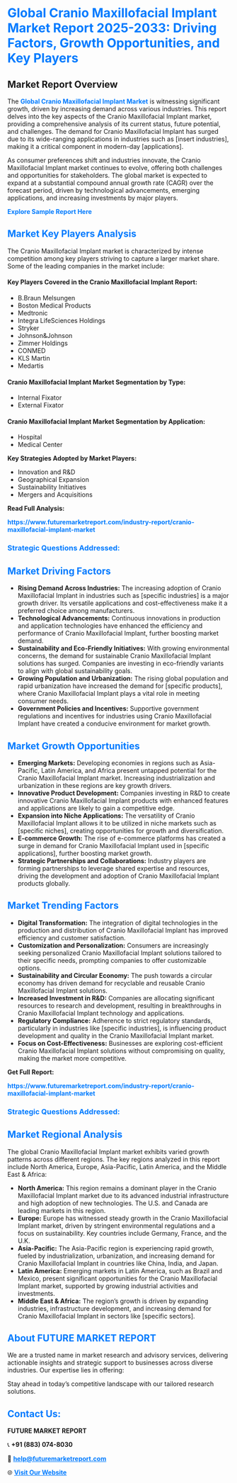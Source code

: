 <h1 style="color: #007BFF;">Global Cranio Maxillofacial Implant Market Report 2025-2033: Driving Factors, Growth Opportunities, and Key Players</h1>

<section id="overview">
<h2>Market Report Overview</h2>
<p>The <a href="https://www.futuremarketreport.com/industry-report/cranio-maxillofacial-implant-market" style="color: #007BFF; text-decoration: none;"><strong>Global Cranio Maxillofacial Implant Market</strong></a> is witnessing significant growth, driven by increasing demand across various industries. This report delves into the key aspects of the Cranio Maxillofacial Implant market, providing a comprehensive analysis of its current status, future potential, and challenges. The demand for Cranio Maxillofacial Implant has surged due to its wide-ranging applications in industries such as [insert industries], making it a critical component in modern-day [applications].</p>
<p>As consumer preferences shift and industries innovate, the Cranio Maxillofacial Implant market continues to evolve, offering both challenges and opportunities for stakeholders. The global market is expected to expand at a substantial compound annual growth rate (CAGR) over the forecast period, driven by technological advancements, emerging applications, and increasing investments by major players.</p>
</section>

<section id="overview">
<p><a href="https://www.futuremarketreport.com/request-sample/reportId=97272" style="color: #007BFF; text-decoration: none;"><strong>Explore Sample Report Here</strong></a></p>
</section>

<section id="key-players">
<h2 style="color: #007BFF;">Market Key Players Analysis</h2>
<p>The Cranio Maxillofacial Implant market is characterized by intense competition among key players striving to capture a larger market share. Some of the leading companies in the market include:</p>
<h4>Key Players Covered in the Cranio Maxillofacial Implant Report:</h4>
<ul><li>B.Braun Melsungen</li><li>Boston Medical Products</li><li>Medtronic</li><li>Integra LifeSciences Holdings</li><li>Stryker</li><li>Johnson&amp;Johnson</li><li>Zimmer Holdings</li><li>CONMED</li><li>KLS Martin</li><li>Medartis</li></ul>
<h4>Cranio Maxillofacial Implant Market Segmentation by Type:</h4>
<ul><li>Internal Fixator</li><li>External Fixator</li></ul>

<h4>Cranio Maxillofacial Implant Market Segmentation by Application:</h4>
<ul><li>Hospital</li><li>Medical Center</li></ul>
<p><strong>Key Strategies Adopted by Market Players:</strong></p>
<ul>
<li>Innovation and R&D</li>
<li>Geographical Expansion</li>
<li>Sustainability Initiatives</li>
<li>Mergers and Acquisitions</li>
</ul>
</section>

<section>
<p><strong>Read Full Analysis: </strong></p><a href="https://www.futuremarketreport.com/industry-report/cranio-maxillofacial-implant-market" style="color: #007BFF; text-decoration: none;"><strong>https://www.futuremarketreport.com/industry-report/cranio-maxillofacial-implant-market</strong></a>
<h3 style="color: #007BFF;">Strategic Questions Addressed:</h3>
</section>

<section id="driving-factors">
<h2 style="color: #007BFF;">Market Driving Factors</h2>
<ul>
<li><strong>Rising Demand Across Industries:</strong> The increasing adoption of Cranio Maxillofacial Implant in industries such as [specific industries] is a major growth driver. Its versatile applications and cost-effectiveness make it a preferred choice among manufacturers.</li>
<li><strong>Technological Advancements:</strong> Continuous innovations in production and application technologies have enhanced the efficiency and performance of Cranio Maxillofacial Implant, further boosting market demand.</li>
<li><strong>Sustainability and Eco-Friendly Initiatives:</strong> With growing environmental concerns, the demand for sustainable Cranio Maxillofacial Implant solutions has surged. Companies are investing in eco-friendly variants to align with global sustainability goals.</li>
<li><strong>Growing Population and Urbanization:</strong> The rising global population and rapid urbanization have increased the demand for [specific products], where Cranio Maxillofacial Implant plays a vital role in meeting consumer needs.</li>
<li><strong>Government Policies and Incentives:</strong> Supportive government regulations and incentives for industries using Cranio Maxillofacial Implant have created a conducive environment for market growth.</li>
</ul>
</section>

<section id="growth-opportunities">
<h2 style="color: #007BFF;">Market Growth Opportunities</h2>
<ul>
<li><strong>Emerging Markets:</strong> Developing economies in regions such as Asia-Pacific, Latin America, and Africa present untapped potential for the Cranio Maxillofacial Implant market. Increasing industrialization and urbanization in these regions are key growth drivers.</li>
<li><strong>Innovative Product Development:</strong> Companies investing in R&D to create innovative Cranio Maxillofacial Implant products with enhanced features and applications are likely to gain a competitive edge.</li>
<li><strong>Expansion into Niche Applications:</strong> The versatility of Cranio Maxillofacial Implant allows it to be utilized in niche markets such as [specific niches], creating opportunities for growth and diversification.</li>
<li><strong>E-commerce Growth:</strong> The rise of e-commerce platforms has created a surge in demand for Cranio Maxillofacial Implant used in [specific applications], further boosting market growth.</li>
<li><strong>Strategic Partnerships and Collaborations:</strong> Industry players are forming partnerships to leverage shared expertise and resources, driving the development and adoption of Cranio Maxillofacial Implant products globally.</li>
</ul>
</section>

<section id="trending-factors">
<h2 style="color: #007BFF;">Market Trending Factors</h2>
<ul>
<li><strong>Digital Transformation:</strong> The integration of digital technologies in the production and distribution of Cranio Maxillofacial Implant has improved efficiency and customer satisfaction.</li>
<li><strong>Customization and Personalization:</strong> Consumers are increasingly seeking personalized Cranio Maxillofacial Implant solutions tailored to their specific needs, prompting companies to offer customizable options.</li>
<li><strong>Sustainability and Circular Economy:</strong> The push towards a circular economy has driven demand for recyclable and reusable Cranio Maxillofacial Implant solutions.</li>
<li><strong>Increased Investment in R&D:</strong> Companies are allocating significant resources to research and development, resulting in breakthroughs in Cranio Maxillofacial Implant technology and applications.</li>
<li><strong>Regulatory Compliance:</strong> Adherence to strict regulatory standards, particularly in industries like [specific industries], is influencing product development and quality in the Cranio Maxillofacial Implant market.</li>
<li><strong>Focus on Cost-Effectiveness:</strong> Businesses are exploring cost-efficient Cranio Maxillofacial Implant solutions without compromising on quality, making the market more competitive.</li>
</ul>
</section>

<section>
<p><strong>Get Full Report: </strong></p><a href="https://www.futuremarketreport.com/industry-report/cranio-maxillofacial-implant-market" style="color: #007BFF; text-decoration: none;"><strong>https://www.futuremarketreport.com/industry-report/cranio-maxillofacial-implant-market</strong></a>
<h3 style="color: #007BFF;">Strategic Questions Addressed:</h3>
</section>


<section id="regional-analysis">
<h2 style="color: #007BFF;">Market Regional Analysis</h2>
<p>The global Cranio Maxillofacial Implant market exhibits varied growth patterns across different regions. The key regions analyzed in this report include North America, Europe, Asia-Pacific, Latin America, and the Middle East & Africa:</p>
<ul>
<li><strong>North America:</strong> This region remains a dominant player in the Cranio Maxillofacial Implant market due to its advanced industrial infrastructure and high adoption of new technologies. The U.S. and Canada are leading markets in this region.</li>
<li><strong>Europe:</strong> Europe has witnessed steady growth in the Cranio Maxillofacial Implant market, driven by stringent environmental regulations and a focus on sustainability. Key countries include Germany, France, and the U.K.</li>
<li><strong>Asia-Pacific:</strong> The Asia-Pacific region is experiencing rapid growth, fueled by industrialization, urbanization, and increasing demand for Cranio Maxillofacial Implant in countries like China, India, and Japan.</li>
<li><strong>Latin America:</strong> Emerging markets in Latin America, such as Brazil and Mexico, present significant opportunities for the Cranio Maxillofacial Implant market, supported by growing industrial activities and investments.</li>
<li><strong>Middle East & Africa:</strong> The region’s growth is driven by expanding industries, infrastructure development, and increasing demand for Cranio Maxillofacial Implant in sectors like [specific sectors].</li>
</ul>
</section>

<footer>
<h2 style="color: #007BFF;">About FUTURE MARKET REPORT</h2>
<p>We are a trusted name in market research and advisory services, delivering actionable insights and strategic support to businesses across diverse industries. Our expertise lies in offering:</p>

<p>Stay ahead in today’s competitive landscape with our tailored research solutions.</p>

<h2 style="color: #007BFF;">Contact Us:</h2>
<p><strong>FUTURE MARKET REPORT</strong></p>
<p>📞 <strong>+91 (883) 074-8030</strong></p>
<p>📧 <strong><a href="mailto:help@futuremarketreport.com" style="color: #007BFF;">help@futuremarketreport.com</a></strong></p>
<p>🌐 <strong><a href="https://www.futuremarketreport.com/" style="color: #007BFF;">Visit Our Website</a></strong></p>
</footer>